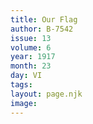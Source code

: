 ```yaml
---
title: Our Flag
author: B-7542
issue: 13
volume: 6
year: 1917
month: 23
day: VI
tags:
layout: page.njk
image:
---
```


